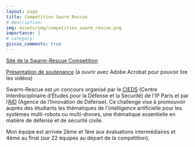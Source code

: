 ```yaml
---
layout: page
title: Compétition Swarm Rescue
# description: 
img: assets/img/competition_swarm_rescue.png
importance: 2
# category: 
giscus_comments: true
---
```


[Site de la Swarm-Rescue Competition](https://emmanuel-battesti.github.io/swarm-rescue-website/)

[Présentation de soutenance](/assets/pdf/swarm_rescue.pdf) (à ouvrir avec Adobe Acrobat pour pouvoir lire les vidéos)

Swarm-Rescue est un concours organisé par le [CIEDS](https://www.ip-paris.fr/recherche/centres-interdisciplinaires/cieds-centre-interdisciplinaire-detudes-pour-la-defense-et-la-securite) (Centre Interdisciplinaire d’Études pour la Défense et la Sécurité) de l'IP Paris et par l’[AID](https://www.defense.gouv.fr/aid) (Agence de l’Innovation de Défense). Ce challenge vise à promouvoir auprès des étudiants les thématiques de l'intelligence artificielle pour les systèmes multi-robots ou multi-drones, une thématique essentielle en matière de défense et de sécurité civile.

Mon équipe est arrivée 2ème et 1ère aux évaluations intermédiaires et 4ème au final (sur 22 équipes au départ de la compétition).